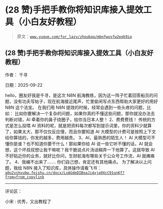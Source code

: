 # (28 赞)手把手教你将知识库接入提效工具（小白友好教程）

> 原文：[`www.yuque.com/for_lazy/zhoubao/mbnfwosfw2eqk9io`](https://www.yuque.com/for_lazy/zhoubao/mbnfwosfw2eqk9io)

## (28 赞)手把手教你将知识库接入提效工具（小白友好教程）

作者： 千寻

日期：2025-09-22

hello，圈友好我是千寻，是这次 N8N 航海教练，因为这一阵子忙着回答船员的问题，没有功夫写帖子，现在航海接近尾声，忙里偷闲写点东西帮助大家更好的用好 N8N 这个法宝。
在我们用 N8N 提效的时候，经常会遇到一些头疼的问题，比如：
比如你要解决一个复杂的问题，如果你真的不懂这些问题，那你就没办法去判断对错，AI 牵着你的鼻子绕圈子，给你当日本人整！ 2、费费费钱！
传统的方式是怎么投喂 AI 资料的呢，就是把资料每次都写到提示词里，你的资料少就算了，如果太大，那不仅仅反应慢，而且你要知道 AI 大模型的计费可是按照上下文给你算钱的，你发的越多，费用越贵。
3、AI，最熟悉的陌生人！
AI 大模型可不懂你是谁？也不知道你要干什么！那如果你给 AI 说一些它听不懂的话，AI 就会想，这个坏叔叔想让我干嘛呢？我干脆说点片汤话糊弄一下他算了。这就导致 AI 不好贴近你的业务，就好比你问，生财航海有哪些关于公众号工作流，AI 就瘫痪了。
4、我编不出来了....... 你们自己想，肯定还有其他痛点。 为了解决以上问题，我给 N8N 接入了知识库，具体操作请看飞书： [`a0u2vshvubw.feishu.cn/docx/LxAGdeDIBoaJi4xja9XcC91unKf?from=from_copylink`](https://a0u2vshvubw.feishu.cn/docx/LxAGdeDIBoaJi4xja9XcC91unKf?from=from_copylink)

* * *

评论区：

小宋 : 优秀，又出教程了